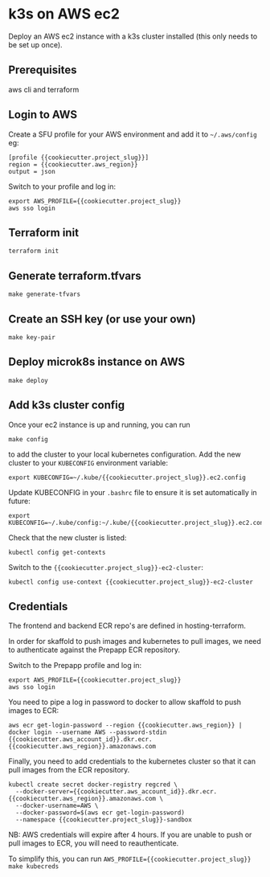 # k3s on AWS ec2

Deploy an AWS ec2 instance with a k3s cluster installed (this only needs to be set up once).

## Prerequisites

aws cli and terraform

## Login to AWS

Create a SFU profile for your AWS environment and add it to `~/.aws/config` eg:

```
[profile {{cookiecutter.project_slug}}]
region = {{cookiecutter.aws_region}}
output = json
```

Switch to your profile and log in:

```
export AWS_PROFILE={{cookiecutter.project_slug}}
aws sso login
```

## Terraform init

```
terraform init
```

## Generate terraform.tfvars

```
make generate-tfvars
```

## Create an SSH key (or use your own)

```
make key-pair
```

## Deploy microk8s instance on AWS

```
make deploy
```

## Add k3s cluster config

Once your ec2 instance is up and running, you can run 
```
make config
``` 
to add the cluster to your local kubernetes configuration. Add the new cluster to your `KUBECONFIG` environment variable:

```
export KUBECONFIG=~/.kube/{{cookiecutter.project_slug}}.ec2.config
```

Update KUBECONFIG in your `.bashrc` file to ensure it is set automatically in future:

```
export KUBECONFIG=~/.kube/config:~/.kube/{{cookiecutter.project_slug}}.ec2.config
```

Check that the new cluster is listed:

```
kubectl config get-contexts
```

Switch to the `{{cookiecutter.project_slug}}-ec2-cluster`:

```
kubectl config use-context {{cookiecutter.project_slug}}-ec2-cluster
```

## Credentials

The frontend and backend ECR repo's are defined in hosting-terraform.

In order for skaffold to push images and kubernetes to pull images, we need
to authenticate against the Prepapp ECR repository.

Switch to the Prepapp profile and log in:

```
export AWS_PROFILE={{cookiecutter.project_slug}}
aws sso login
```

You need to pipe a log in password to docker to allow skaffold to push images to ECR:

```
aws ecr get-login-password --region {{cookiecutter.aws_region}} | docker login --username AWS --password-stdin {{cookiecutter.aws_account_id}}.dkr.ecr.{{cookiecutter.aws_region}}.amazonaws.com
```

Finally, you need to add credentials to the kubernetes cluster so that it can pull images from the ECR repository.

```
kubectl create secret docker-registry regcred \
  --docker-server={{cookiecutter.aws_account_id}}.dkr.ecr.{{cookiecutter.aws_region}}.amazonaws.com \
  --docker-username=AWS \
  --docker-password=$(aws ecr get-login-password)
  --namespace {{cookiecutter.project_slug}}-sandbox
```

NB: AWS credentials will expire after 4 hours. If you are unable to push or pull images to ECR, you will need to reauthenticate.

To simplify this, you can run `AWS_PROFILE={{cookiecutter.project_slug}} make kubecreds`
